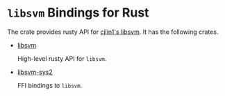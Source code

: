 # `libsvm` Bindings for Rust

The crate provides rusty API for [cjlin1's libsvm](https://github.com/cjlin1/libsvm). It has the following crates.

- [libsvm](libsvm-rust)

    High-level rusty API for `libsvm`.

- [libsvm-sys2](libsvm-sys2)

    FFI bindings to `libsvm`.
